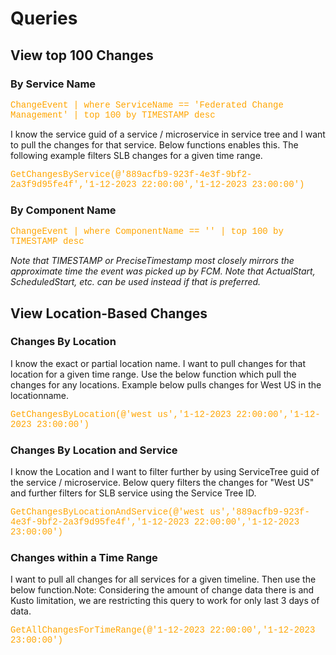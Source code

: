 # Queries
<!--[Here is more information on Helper functions and Sample queries for broad searches](https://microsoft.sharepoint.com/teams/WAG/EngSys/ServiceMgmt/ChangeMgmt/SitePages/FCMKustoWiki.aspx)-->

## View top 100 Changes 

### By Service Name

<span style="font-family:Courier New; color:orange;">ChangeEvent | where ServiceName == 'Federated Change Management' | top 100 by TIMESTAMP desc</span>

I know the service guid of a service / microservice in service tree and I want to pull the changes for that service.  Below functions enables this. The following example filters SLB changes for a given time range. ​

<span style="font-family:Courier New; color:orange;">GetChangesByService(@'889acfb9-923f-4e3f-9bf2-2a3f9d95fe4f','1-12-2023 22:00:00','1-12-2023 23:00:00')</span>

### By Component Name

<span style="font-family:Courier New; color:orange;">ChangeEvent | where ComponentName == '<ComponentName>' | top 100 by TIMESTAMP desc </span>

*Note that TIMESTAMP or PreciseTimestamp most closely mirrors the approximate time the event was picked up by FCM. Note that ActualStart, ScheduledStart, etc. can be used instead if that is preferred.*

## View Location-Based Changes

### Changes By Location
I know the exact or partial location name. I want to pull changes for that location for a given time range. Use the below function which pull the changes for any locations.
Example below pulls changes for West US in the locationname.

<span style="font-family:Courier New; color:orange;">GetChangesByLocation(@'west us','1-12-2023 22:00:00','1-12-2023 23:00:00')</span> 

<!--need to see if this query works, receiving errors>

*Note: Column LocationName contains ClusterNames when LocationType = 'Cluster', this can then be joined with other data sources like AzureGraph. You don't have to use these columns unless necessary.*

<!--Here are the options to filter the data by Datacenter. Usually first 3 characters (or 5 characters) of the cluster name will represent DC code. Usually this should be sufficient to pull changes.
Still, given the clusteriIf you do not know the DC code,
1.     Get the 3 letter DC code from DCMT.
\\reddog\builds\branches\dcmt_latest_amd64\Datacenter
2.     Use the 3 /5 letter code in the query as the location. Location is a 'contains' query so 3 / 5 letter code is sufficient to pull changes.-->

### Changes By Location and Service
I know the Location and I want to filter further by using ServiceTree guid of the service / microservice. Below query filters the changes for "West US" and further filters for SLB service using the Service Tree ID.

<span style="font-family:Courier New; color:orange;">GetChangesByLocationAndService(@'west us','889acfb9-923f-4e3f-9bf2-2a3f9d95fe4f','1-12-2023 22:00:00','1-12-2023 23:00:00') </span>

### Changes within a Time Range

I want to pull all changes for all services for a given timeline. Then use the below function.Note: Considering the amount of change data there is and Kusto limitation, we are restricting this query to work for only last 3 days of data.

<span style="font-family:Courier New; color:orange;">GetAllChangesForTimeRange(@'1-12-2023 22:00:00','1-12-2023 23:00:00')</span>